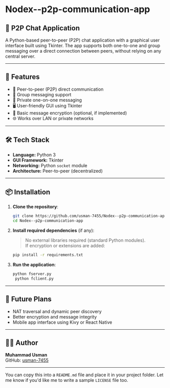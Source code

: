 # Nodex--p2p-communication-app

## 💬 P2P Chat Application

A Python-based peer-to-peer (P2P) chat application with a graphical user interface built using Tkinter. The app supports both one-to-one and group messaging over a direct connection between peers, without relying on any central server.

---

## 🚀 Features

- 📡 Peer-to-peer (P2P) direct communication
- 👥 Group messaging support
- 💬 Private one-on-one messaging
- 🖥️ User-friendly GUI using Tkinter
- 🔐 Basic message encryption (optional, if implemented)
- 🌐 Works over LAN or private networks

---

## 🛠 Tech Stack

- **Language:** Python 3
- **GUI Framework:** Tkinter
- **Networking:** Python `socket` module
- **Architecture:** Peer-to-peer (decentralized)

---

## 📦 Installation

1. **Clone the repository**:
   ```bash
   git clone https://github.com/usman-7455/Nodex--p2p-communication-app.git
   cd Nodex--p2p-communication-app
   ```

2. **Install required dependencies** (if any):
   > No external libraries required (standard Python modules).  
   > If encryption or extensions are added:
   ```bash
   pip install -r requirements.txt
   ```

3. **Run the application**:
   ```bash
   python fserver.py
    python fclient.py
   ```



---

## 📌 Future Plans
- NAT traversal and dynamic peer discovery
- Better encryption and message integrity
- Mobile app interface using Kivy or React Native

---

## 👨‍💻 Author

**Muhammad Usman**  
GitHub: [usman-7455](https://github.com/usman-7455)

---

You can copy this into a `README.md` file and place it in your project folder. Let me know if you'd like me to write a sample `LICENSE` file too.
